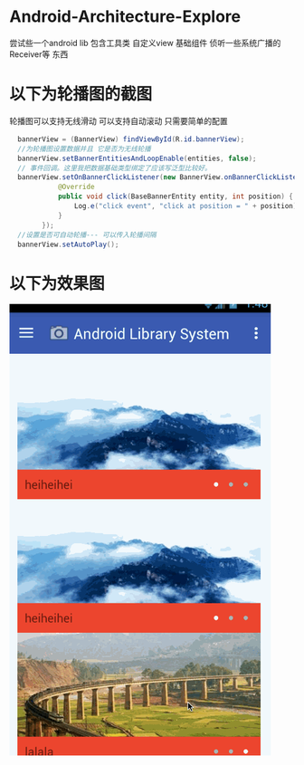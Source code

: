 # Android-Architecture-Explore

尝试些一个android lib  包含工具类 自定义view 基础组件  侦听一些系统广播的Receiver等 东西
# 以下为轮播图的截图  
轮播图可以支持无线滑动 可以支持自动滚动 只需要简单的配置
``` java
  bannerView = (BannerView) findViewById(R.id.bannerView);
  //为轮播图设置数据并且 它是否为无线轮播
  bannerView.setBannerEntitiesAndLoopEnable(entities, false);
  // 事件回调。这里我把数据基础类型绑定了应该写泛型比较好。
  bannerView.setOnBannerClickListener(new BannerView.onBannerClickListener() {
            @Override
            public void click(BaseBannerEntity entity, int position) {
                Log.e("click event", "click at position = " + position);
            }
        });
  //设置是否可自动轮播--- 可以传入轮播间隔
  bannerView.setAutoPlay();
  ```
#  以下为效果图
  
![](https://github.com/1212300114/Android-Architecture-Explore/raw/master/screenshot/AutoPlayBannerAndroid.gif) 
